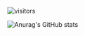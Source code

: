 ![visitors](https://visitor-badge.glitch.me/badge?page_id=stephani-sj&left_color=green&right_color=red)


![Anurag's GitHub stats](https://github-readme-stats.vercel.app/api?username=stephani-sj&theme=graywhite&show_icons=true&hide_border=true&&count_private=true)
